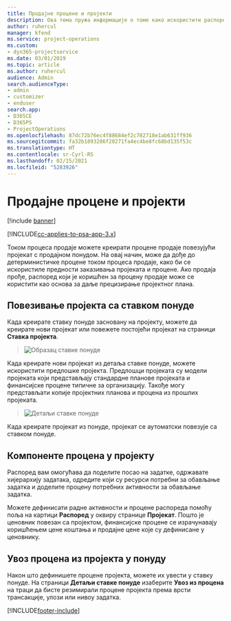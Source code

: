 ```yaml
---
title: Продајне процене и пројекти
description: Ова тема пружа информације о томе како искористити распоред и процене у процесу продаје.
author: ruhercul
manager: kfend
ms.service: project-operations
ms.custom:
- dyn365-projectservice
ms.date: 03/01/2019
ms.topic: article
ms.author: ruhercul
audience: Admin
search.audienceType:
- admin
- customizer
- enduser
search.app:
- D365CE
- D365PS
- ProjectOperations
ms.openlocfilehash: 87dc72b76ec4f88684ef2c702718e1ab631ff936
ms.sourcegitcommit: fa32b1893286f20271fa4ec4be8fc68bd135f53c
ms.translationtype: HT
ms.contentlocale: sr-Cyrl-RS
ms.lasthandoff: 02/15/2021
ms.locfileid: "5283926"
---
```

# <a name="sales-estimates-and-projects"></a>Продајне процене и пројекти

[!include [banner](../includes/psa-now-project-operations.md)]

[!INCLUDE[cc-applies-to-psa-app-3.x](../includes/cc-applies-to-psa-app-3x.md)]

Током процеса продаје можете креирати процене продаје повезујући пројекат с продајном понудом. На овај начин, може да дође до детерминистичке процене током процеса продаје, како би се искористиле предности заказивања пројеката и процене. Ако продаја прође, распоред који је коришћен за процену продаје може се користити као основа за даље прецизирање пројектног плана.

## <a name="linking-a-project-to-a-quote-line"></a>Повезивање пројекта са ставком понуде

Када креирате ставку понуде засновану на пројекту, можете да креирате нови пројекат или повежете постојећи пројекат на страници **Ставка пројекта**. 

> ![Образац ставке понуде](media/project-8.png)
 
Када креирате нови пројекат из детаља ставке понуде, можете искористити предлошке пројекта. Предлошци пројеката су модели пројеката који представљају стандардне планове пројеката и финансијске процене типичне за организацију. Такође могу представљати копије пројектних планова и процена из прошлих пројеката.

> ![Детаљи ставке понуде](media/project-9.png)
  
Када креирате пројекат из понуде, пројекат се аутоматски повезује са ставком понуде.

## <a name="components-of-estimates-in-a-project"></a>Компоненте процена у пројекту

Распоред вам омогућава да поделите посао на задатке, одржавате хијерархију задатака, одредите који су ресурси потребни за обављање задатка и доделите процену потребних активности за обављање задатка.

Можете дефинисати радне активности и процене распореда помоћу поља на картици **Распоред** у оквиру странице **Пројекат**. Пошто је ценовник повезан са пројектом, финансијске процене се израчунавају коришћењем цене коштања и продајне цене које су дефинисане у ценовнику.

## <a name="importing-estimates-from-a-project-into-a-quote"></a>Увоз процена из пројекта у понуду

Након што дефинишете процене пројекта, можете их увести у ставку понуде. На страници **Детаљи ставке понуде** изаберите **Увоз из процена** на траци да бисте резимирали процене пројекта према врсти трансакције, улози или нивоу задатка.


[!INCLUDE[footer-include](../includes/footer-banner.md)]